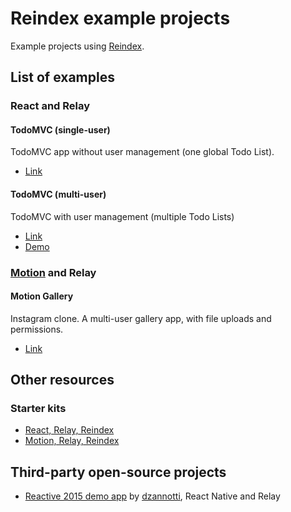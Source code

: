 # Reindex example projects

Example projects using [Reindex](https://www.reindex.io/?utm_source=github).

## List of examples

### React and Relay

#### TodoMVC (single-user)

TodoMVC app without user management (one global Todo List).

* [Link](https://github.com/reindexio/reindex-examples/tree/master/todomvc-single-user)

#### TodoMVC (multi-user)

TodoMVC with user management (multiple Todo Lists)

* [Link](https://github.com/reindexio/reindex-examples/tree/master/todomvc-multi-user)
* [Demo](http://reindex-todomvc.surge.sh/)

### [Motion](https://motion.io/) and Relay

#### Motion Gallery

Instagram clone. A multi-user gallery app, with file uploads and permissions.

* [Link](https://github.com/reindexio/reindex-examples/tree/master/motion-gallery)

## Other resources

### Starter kits

* [React, Relay, Reindex](https://github.com/reindexio/reindex-starter-kit)
* [Motion, Relay, Reindex](https://github.com/reindexio/reindex-starter-kit-motion)

## Third-party open-source projects

* [Reactive 2015 demo app](https://github.com/dzannotti/reactive2015/)
  by [dzannotti](https://github.com/dzannotti), React Native and Relay
